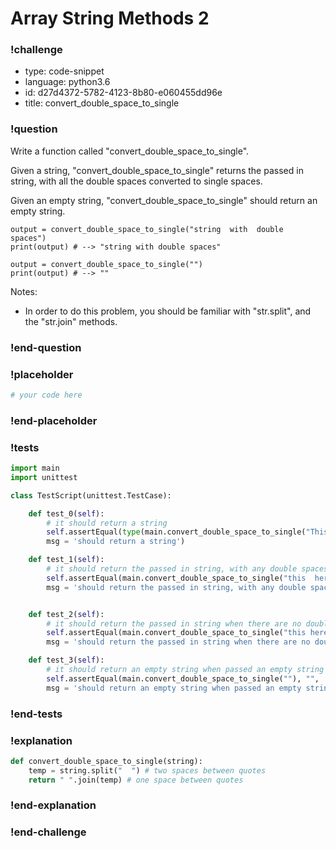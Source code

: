 # Array String Methods 2

### !challenge

* type: code-snippet
* language: python3.6
* id: d27d4372-5782-4123-8b80-e060455dd96e
* title: convert_double_space_to_single

### !question

Write a function called "convert_double_space_to_single".

Given a string, "convert_double_space_to_single" returns the passed in string, with all the double spaces converted to single spaces.

Given an empty string, "convert_double_space_to_single" should return an empty string.

```
output = convert_double_space_to_single("string  with  double  spaces")
print(output) # --> "string with double spaces"

output = convert_double_space_to_single("")
print(output) # --> ""
````

Notes:
* In order to do this problem, you should be familiar with "str.split", and the "str.join" methods.


### !end-question

### !placeholder

```python
# your code here

```

### !end-placeholder

### !tests

```python
import main
import unittest

class TestScript(unittest.TestCase):

    def test_0(self):
        # it should return a string
        self.assertEqual(type(main.convert_double_space_to_single("This  here sentence")), str,
        msg = 'should return a string')

    def test_1(self):
        # it should return the passed in string, with any double spaces converted to single spaces
        self.assertEqual(main.convert_double_space_to_single("this  here  string"), "this here string",
        msg = 'should return the passed in string, with any double spaces converted to single spaces')


    def test_2(self):
        # it should return the passed in string when there are no double spaces
        self.assertEqual(main.convert_double_space_to_single("this here string"), "this here string",
        msg = 'should return the passed in string when there are no double spaces')

    def test_3(self):
        # it should return an empty string when passed an empty string
        self.assertEqual(main.convert_double_space_to_single(""), "",
        msg = 'should return an empty string when passed an empty string')

```

### !end-tests

### !explanation
```python
def convert_double_space_to_single(string):
    temp = string.split("  ") # two spaces between quotes
    return " ".join(temp) # one space between quotes
```
### !end-explanation

### !end-challenge
